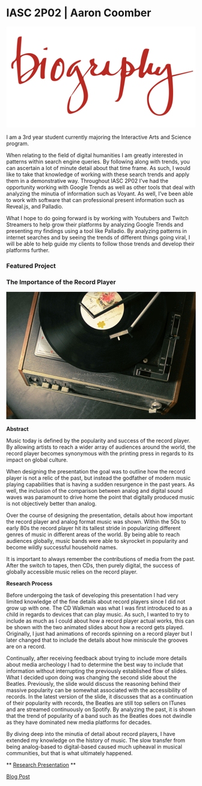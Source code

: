 # IASC 2P02 | Aaron Coomber

![](images/bio.png)


I am a 3rd year student currently majoring the Interactive Arts and Science program.  

When relating to the field of digital humanities I am greatly interested in patterns within search engine queries. By following along with trends, you can ascertain a lot of minute detail about that time frame. As such, I would like to take that knowledge of working with these search trends and apply them in a demonstrative way.
Throughout IASC 2P02 I’ve had the opportunity working with Google Trends as well as other tools that deal with analyzing the minutia of information such as Voyant. As well, I’ve been able to work with software that can professional present information such as Reveal.js, and Palladio.

What I hope to do going forward is by working with Youtubers and Twitch Streamers to help grow their platforms by analyzing Google Trends and presenting my findings using a tool like Palladio. By analyzing patterns in internet searches and by seeing the trends of different things going viral, I will be able to help guide my clients to follow those trends and develop their platforms further.


### Featured Project

### The Importance of the Record Player

![](images/record.gif)

**Abstract**

Music today is defined by the popularity and success of the record player. By allowing artists to reach a wider array of audiences around the world, the record player becomes synonymous with the printing press in regards to its impact on global culture.

When designing the presentation the goal was to outline how the record player is not a relic of the past, but instead the godfather of modern music playing capabilities that is having a sudden resurgence in the past years. As well, the inclusion of the comparison between analog and digital sound waves was paramount to drive home the point that digitally produced music is not objectively better than analog.

Over the course of designing the presentation, details about how important the record player and analog format music was shown. Within the 50s to early 80s the record player hit its tallest stride in popularizing different genres of music in different areas of the world. By being able to reach audiences globally, music bands were able to skyrocket in popularity and become wildly successful household names.

It is important to always remember the contributions of media from the past. After the switch to tapes, then CDs, then purely digital, the success of globally accessible music relies on the record player.

**Research Process**

Before undergoing the task of developing this presentation I had very limited knowledge of the fine details about record players since I did not grow up with one. The CD Walkman was what I was first introduced to as a child in regards to devices that can play music. As such, I wanted to try to include as much as I could about how a record player actual works, this can be shown with the two animated slides about how a record gets played. Originally, I just had animations of records spinning on a record player but I later changed that to include the details about how miniscule the grooves are on a record.

Continually, after receiving feedback about trying to include more details about media archeology I had to determine the best way to include that information without interrupting the previously established flow of slides. What I decided upon doing was changing the second slide about the Beatles. Previously, the slide would discuss the reasoning behind their massive popularity can be somewhat associated with the accessibility of records. In the latest version of the slide, it discusses that as a continuation of their popularity with records, the Beatles are still top sellers on ITunes and are streamed continuously on Spotify.  By analyzing the past, it is shown that the trend of popularity of a band such as the Beatles does not dwindle as they have dominated new media platforms for decades.

By diving deep into the minutia of detail about record players, I have extended my knowledge on the history of music. The slow transfer from being analog-based to digital-based caused much upheaval in musical communities, but that is what ultimately happened.

** [Research Presentation](reveal_working/presentation2.html) **


[Blog Post](publish_blog_post.md)


